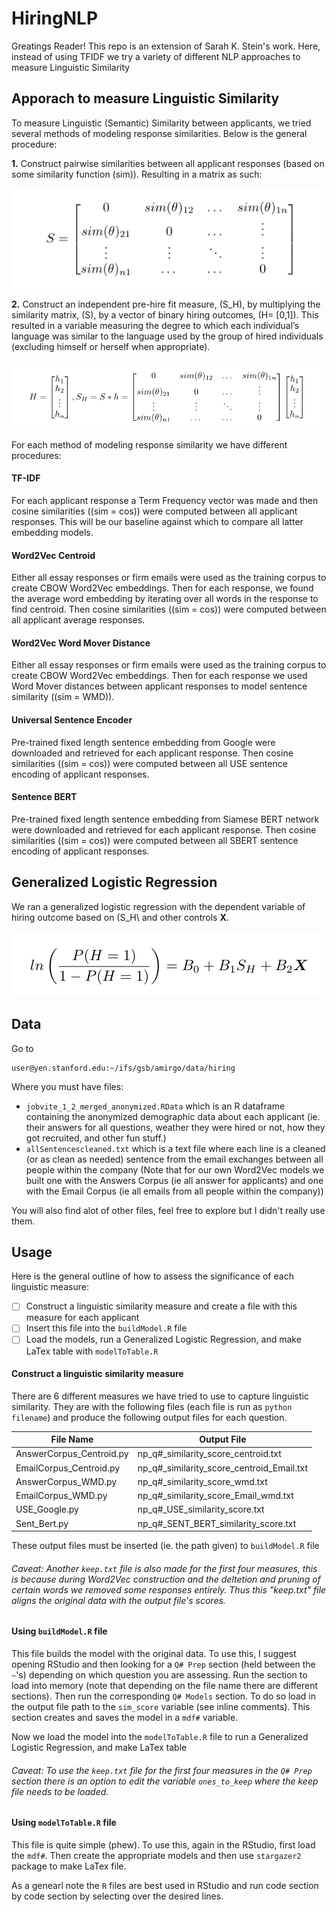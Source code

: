 # HiringNLP

Greatings Reader! This repo is an extension of Sarah K. Stein's work. Here, instead of using TFIDF we try a variety of different NLP approaches to measure Linguistic Similarity

## Apporach to measure Linguistic Similarity

To measure Linguistic (Semantic) Similarity between applicants, we tried
several methods of modeling response similarities. Below is the
general procedure:

<span>**1.**</span> Construct pairwise similarities between all
applicant responses (based on some similarity function \(sim\)).
Resulting in a matrix as such:

![](sim_matrix.png)

<span>**2.**</span> Construct an independent pre-hire fit measure,
\(S_H\), by multiplying the similarity matrix, \(S\), by a vector of
binary hiring outcomes, \(H= [0,1]\). This resulted in a variable
measuring the degree to which each individual’s language was similar to
the language used by the group of hired individuals (excluding himself
or herself when appropriate).

![](hired_sim.png)

For each method of modeling response similarity we have different
procedures:

#### TF-IDF

For each applicant response a Term Frequency vector was made and then
cosine similarities (\(sim = cos\)) were computed between all applicant
responses. This will be our baseline against which to compare all latter
embedding models.

#### Word2Vec Centroid

Either all essay responses or firm emails were used as the training
corpus to create CBOW Word2Vec embeddings. Then for each response, we
found the average word embedding by iterating over all words in the
response to find centroid. Then cosine similarities (\(sim = cos\)) were
computed between all applicant average responses.

#### Word2Vec Word Mover Distance

Either all essay responses or firm emails were used as the training
corpus to create CBOW Word2Vec embeddings. Then for each response we
used Word Mover distances between applicant responses to model sentence
similarity (\(sim = WMD\)).

#### Universal Sentence Encoder

Pre-trained fixed length sentence embedding from Google were downloaded
and retrieved for each applicant response. Then cosine similarities
(\(sim = cos\)) were computed between all USE sentence encoding of
applicant responses.

#### Sentence BERT

Pre-trained fixed length sentence embedding from Siamese BERT network
were downloaded and retrieved for each applicant response. Then cosine
similarities (\(sim = cos\)) were computed between all SBERT sentence
encoding of applicant responses.

## Generalized Logistic Regression

We ran a generalized logistic regression with the dependent variable of hiring outcome based on \(S_H\ and other controls **X**.

![](GLR.png)

## Data
Go to
```
user@yen.stanford.edu:~/ifs/gsb/amirgo/data/hiring
```
Where you must have files:
* `jobvite_1_2_merged_anonymized.RData` which is an R dataframe containing the anonymized demographic data about each applicant (ie. their answers for all questions, weather they were hired or not, how they got recruited, and other fun stuff.)
* `allSentencescleaned.txt` which is a text file where each line is a cleaned (or as clean as needed) sentence from the email exchanges between all people within the company (Note that for our own Word2Vec models we built one with the Answers Corpus (ie all answer for applicants) and one with the Email Corpus (ie all emails from all people within the company))

You will also find alot of other files, feel free to explore but I didn't really use them.

## Usage
Here is the general outline of how to assess the significance of each linguistic measure:
- [ ] Construct a linguistic similarity measure and create a file with this measure for each applicant
- [ ] Insert this file into the `buildModel.R` file
- [ ] Load the models, run a Generalized Logistic Regression, and make LaTex table with `modelToTable.R`

#### Construct a linguistic similarity measure
There are 6 different measures we have tried to use to capture linguistic similarity. They are with the following files (each file is run as `python filename`) and produce the following output files for each question.

File Name | Output File
------------ | -------------
AnswerCorpus_Centroid.py | np_q\#\_similarity_score_centroid.txt 
EmailCorpus_Centroid.py | np_q\#\_similarity_score_centroid_Email.txt 
AnswerCorpus_WMD.py | np_q\#\_similarity_score_wmd.txt
EmailCorpus_WMD.py | np_q\#\_similarity_score_Email_wmd.txt
USE_Google.py | np_q\#\_USE_similarity_score.txt
Sent_Bert.py | np_q\#\_SENT_BERT_similarity_score.txt

These output files must be inserted (ie. the path given) to `buildModel.R` file

###### Caveat: Another `keep.txt` file is also made for the first four measures, this is because during Word2Vec construction and the deltetion and pruning of certain words we removed some responses entirely. Thus this "keep.txt" file aligns the original data with the output file's scores.

#### Using `buildModel.R` file
This file builds the model with the original data. To use this, I suggest opening RStudio and then looking for a `Q# Prep` section (held between the `~`'s) depending on which question you are assessing. Run the section to load into memory (note that depending on the file name there are different sections). Then run the corresponding `Q# Models` section. To do so load in the output file path to the `sim_score` variable (see inline comments). This section creates and saves the model in a `mdf#` variable. 

Now we load the model into the `modelToTable.R` file to run a Generalized Logistic Regression, and make LaTex table

###### Caveat: To use the `keep.txt` file for the first four measures in the `Q# Prep` section there is an option to edit the variable `ones_to_keep` where the keep file needs to be loaded.

#### Using `modelToTable.R` file
This file is quite simple (phew). To use this, again in the RStudio, first load the `mdf#`. Then create the appropriate models and then use `stargazer2` package to make LaTex file.

As a genearl note the `R` files are best used in RStudio and run code section by code section by selecting over the desired lines.




